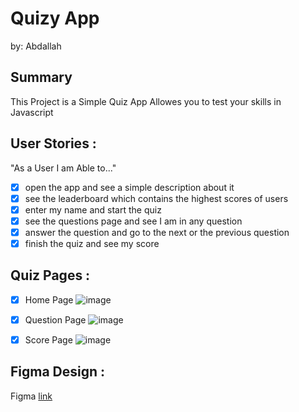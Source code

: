 # Quizy App

by: Abdallah

## Summary 
This Project is a Simple Quiz App Allowes you to test your skills in Javascript

## User Stories :
"As a User I am Able to..."
- [x] open the app and see a simple description about it
- [x] see the leaderboard which contains the highest scores of users
- [x] enter my name and start the quiz
- [x] see the questions page and see I am in any question
- [x] answer the question and go to the next or the previous question
- [x] finish the quiz and see my score   

## Quiz Pages :

- [x] Home Page
    ![image](https://user-images.githubusercontent.com/78448519/124081091-c6f4ba00-da53-11eb-9824-9872e55b0632.png)

- [x] Question Page
    ![image](https://user-images.githubusercontent.com/78448519/124081256-facfdf80-da53-11eb-8443-df456028161c.png)

- [x] Score Page
    ![image](https://user-images.githubusercontent.com/78448519/124081381-24890680-da54-11eb-87e3-1633f0a204f7.png)

## Figma Design :    
  Figma [link](https://www.figma.com/file/ZtUGLrLpozZu0779H83nky/Untitled?node-id=0%3A1)
